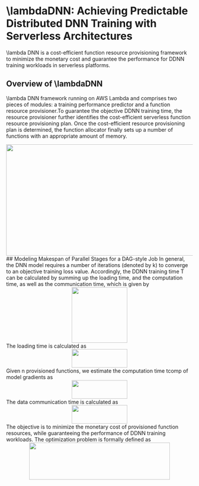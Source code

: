 # \lambdaDNN: Achieving Predictable Distributed DNN Training with Serverless Architectures
\lambda DNN is a cost-efficient function resource provisioning framework to minimize the monetary cost and guarantee the performance for DDNN training workloads in serverless platforms.
## Overview of \lambdaDNN
\lambda DNN framework running on AWS Lambda and comprises two pieces of modules: a training performance predictor and a function resource provisioner.To guarantee the objective DDNN training time, the resource provisioner further identifies the cost-efficient serverless function resource provisioning plan. Once the cost-efficient resource provisioning plan is determined, the function allocator finally sets up a number of functions with
an appropriate amount of memory.
<div align=center><img width="550" height="300" src="https://github.com/icloud-ecnu/lambdadnn/blob/master/images/implementation.png"/></div>
## Modeling Makespan of Parallel Stages for a DAG-style Job
In general, the DNN model requires a number of iterations (denoted by k) to converge to an objective training loss value. Accordingly, the DDNN training
time T can be calculated by summing up the loading time, and the computation time, as well as the communication time, which is given by
<div align=center><img width="150" height="150" src="https://github.com/icloud-ecnu/lambdadnn/blob/master/images/eq-T.png"/></div>
The loading time is calculated as
<div align=center><img width="150" height="50" src="https://github.com/icloud-ecnu/lambdadnn/blob/master/images/eq-Tload.png"/></div>
Given n provisioned functions, we estimate the computation time tcomp of model gradients as
<div align=center><img width="150" height="50" src="https://github.com/icloud-ecnu/lambdadnn/blob/master/images/eq-Tcomp.png"/></div>
The data communication time is calculated as
<div align=center><img width="150" height="50" src="https://github.com/icloud-ecnu/lambdadnn/blob/master/images/eq-Tcomm.png"/></div>
The objective is to minimize the monetary cost of provisioned function resources, while guaranteeing the performance of DDNN training
workloads. The optimization problem is formally defined as
<div align=center><img width="380" height="100" src="https://github.com/icloud-ecnu/lambdadnn/blob/master/images/eq-C.png"/></div>


